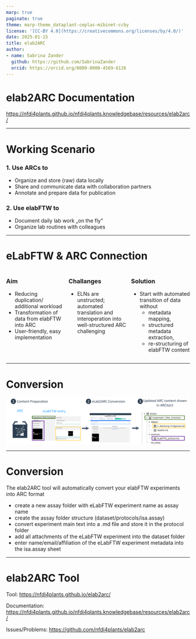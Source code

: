 ```yaml
---
marp: true
paginate: true
theme: marp-theme_dataplant-ceplas-mibinet-ccby
license: '[CC-BY 4.0](https://creativecommons.org/licenses/by/4.0/)'
date: 2025-01-15
title: elab2ARC
author:
- name: Sabrina Zander
  github: https://github.com/SabrinaZander
  orcid: https://orcid.org/0009-0000-4569-6126
---
```


# elab2ARC Documentation

https://nfdi4plants.github.io/nfdi4plants.knowledgebase/resources/elab2arc/

---

# Working Scenario

### 1. Use ARCs to
- Organize and store (raw) data locally
- Share and communicate data with collaboration partners
- Annotate and prepare data for publication

### 2. Use elabFTW to
- Document daily lab work „on the fly“
- Organize lab routines with colleagues

---
# eLabFTW & ARC Connection

<div style="display: flex; justify-content: space-between; gap: 10px;">

<div style="width: 32%;">

### Aim
- Reducing duplication/ additional workload
- Transformation of data from elabFTW into ARC
- User-friendly, easy implementation 

</div>

<div style="width: 32%;">

### Challanges
- ELNs are unstructed; automated translation and interoperation into well-structured ARC challenging 

</div>

<div style="width: 32%;">

### Solution
- Start with automated transition of data without 
    - metadata mapping, 
    - structured metadata extraction,
    - re-structuring of elabFTW content

</div>

</div>

---
# Conversion 

![alt text](../images/elab2arc/elab2arc-conversion.png)

---

# Conversion 
The elab2ARC tool will automatically convert your elabFTW experiments into ARC format
- create a new assay folder with eLabFTW experiment name as assay name 
- create the assay folder structure (dataset/protocols/isa.assay)
- convert experiment main text into a .md file and store it in the protocol folder 
- add all attachments of the eLabFTW experiment into the dataset folder 
- enter name/email/affiliation of the eLabFTW experiment metadata into the isa.assay sheet

---


# elab2ARC Tool

Tool: https://nfdi4plants.github.io/elab2arc/ 

Documentation: https://nfdi4plants.github.io/nfdi4plants.knowledgebase/resources/elab2arc/

Issues/Problems:
https://github.com/nfdi4plants/elab2arc
